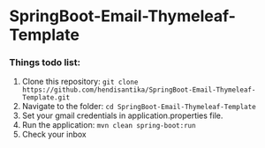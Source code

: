 # SpringBoot-Email-Thymeleaf-Template

### Things todo list:

1. Clone this repository: `git clone https://github.com/hendisantika/SpringBoot-Email-Thymeleaf-Template.git`
2. Navigate to the folder: `cd SpringBoot-Email-Thymeleaf-Template`
3. Set your gmail credentials in application.properties file.
4. Run the application: `mvn clean spring-boot:run`
5. Check your inbox